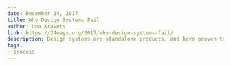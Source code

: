 ```yaml
---
date: December 14, 2017
title: Why Design Systems Fail
author: Una Kravets
link: https://24ways.org/2017/why-design-systems-fail/
description: Design systems are standalone products, and have proven to be very effective means of design-driven development. However, in order for a design system to succeed, everyone needs to get on board.
tags:
- process
---
```


<!-- ARTICLE TAGS
================================
- animation
- code
- contribution
- design-tokens
- leadership
- patterns
- process
- sketch
================================ -->